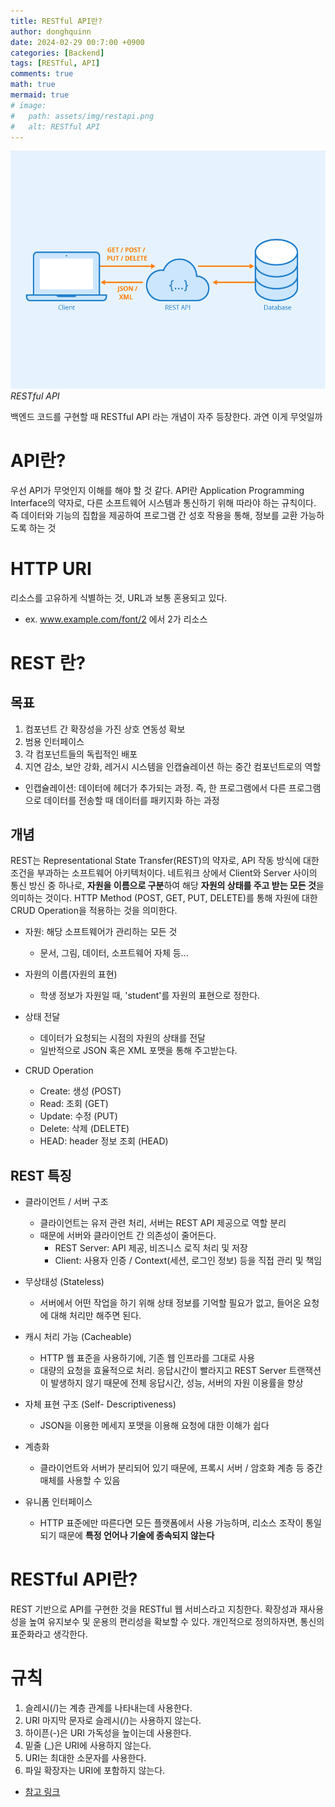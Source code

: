 ```yaml
---
title: RESTful API란?
author: donghquinn
date: 2024-02-29 00:7:00 +0900
categories: [Backend]
tags: [RESTful, API]
comments: true
math: true
mermaid: true
# image:
#   path: assets/img/restapi.png
#   alt: RESTful API
---
```


<img src="assets/img/backend/restapi.png" />
<em>RESTful API</em>

백엔드 코드를 구현할 때 RESTful API 라는 개념이 자주 등장한다. 과연 이게 무엇일까

# API란?

우선 API가 무엇인지 이해를 해야 할 것 같다. API란 Application Programming Interface의 약자로, 다른 소프트웨어 시스템과 통신하기 위해 따라야 하는 규칙이다.
즉 데이터와 기능의 집합을 제공하여 프로그램 간 성호 작용을 통해, 정보를 교환 가능하도록 하는 것

# HTTP URI

리소스를 고유하게 식별하는 것, URL과 보통 혼용되고 있다.

- ex. www.example.com/font/2 에서 2가 리소스

# REST 란?

## 목표

1. 컴포넌트 간 확장성을 가진 상호 연동성 확보
2. 범용 인터페이스
3. 각 컴포넌트들의 독립적인 배포
4. 지연 감소, 보안 강화, 레거시 시스템을 인캡슐레이션 하는 중간 컴포넌트로의 역할
  - 인캡슐레이션: 데이터에 헤더가 추가되는 과정. 즉, 한 프로그램에서 다른 프로그램으로 데이터를 전송할 때 데이터를 패키지화 하는 과정

## 개념

REST는 Representational State Transfer(REST)의 약자로, API 작동 방식에 대한 조건을 부과하는 소프트웨어 아키텍처이다.
네트워크 상에서 Client와 Server 사이의 통신 방신 중 하나로, **자원을 이름으로 구분**하여 해당 **자원의 상태를 주고 받는 모든 것**을 의미하는 것이다.
HTTP Method (POST, GET, PUT, DELETE)를 통해 자원에 대한 CRUD Operation을 적용하는 것을 의미한다.

- 자원: 해당 소프트웨어가 관리하는 모든 것
  - 문서, 그림, 데이터, 소프트웨어 자체 등...

- 자원의 이름(자원의 표현)
  - 학생 정보가 자원일 때, 'student'를 자원의 표현으로 정한다.

- 상태 전달
  - 데이터가 요청되는 시점의 자원의 상태를 전달
  - 일반적으로 JSON 혹은 XML 포맷을 통해 주고받는다.

- CRUD Operation
  - Create: 생성 (POST)
  - Read: 조회 (GET)
  - Update: 수정 (PUT)
  - Delete: 삭제 (DELETE)
  - HEAD: header 정보 조회 (HEAD)

## REST 특징

- 클라이언트 / 서버 구조
  - 클라이언트는 유저 관련 처리, 서버는 REST API 제공으로 역할 분리
  - 때문에 서버와 클라이언트 간 의존성이 줄어든다.
    - REST Server: API 제공, 비즈니스 로직 처리 및 저장
    - Client: 사용자 인증 / Context(세션, 로그인 정보) 등을 직접 관리 및 책임

- 무상태성 (Stateless)
  - 서버에서 어떤 작업을 하기 위해 상태 정보를 기억할 필요가 없고, 들어온 요청에 대해 처리만 해주면 된다.

- 캐시 처리 가능 (Cacheable)
  - HTTP 웹 표준을 사용하기에, 기존 웹 인프라를 그대로 사용
  - 대량의 요청을 효율적으로 처리. 응답시간이 빨라지고 REST Server 트랜잭션이 발생하지 않기 때문에 전체 응답시간, 성능, 서버의 자원 이용률을 향상

- 자체 표현 구조 (Self- Descriptiveness)
  - JSON을 이용한 메세지 포맷을 이용해 요청에 대한 이해가 쉽다

- 계층화
  - 클라이언트와 서버가 분리되어 있기 때문에, 프록시 서버 / 암호화 계층 등 중간매체를 사용할 수 있음

- 유니폼 인터페이스
  - HTTP 표준에만 따른다면 모든 플랫폼에서 사용 가능하며, 리소스 조작이 통일되기 때문에 **특정 언어나 기술에 종속되지 않는다**

# RESTful API란?

REST 기반으로 API를 구현한 것을 RESTful 웹 서비스라고 지칭한다.
확장성과 재사용성을 높여 유지보수 및 운용의 편리성을 확보할 수 있다.
개인적으로 정의하자면, 통신의 표준화라고 생각한다.

# 규칙

1. 슬레시(/)는 계층 관계를 나타내는데 사용한다.
2. URI 마지막 문자로 슬레시(/)는 사용하지 않는다.
3. 하이픈(-)은 URI 가독성을 높이는데 사용한다.
4. 밑줄 (_)은 URI에 사용하지 않는다.
5. URI는 최대한 소문자를 사용한다.
6. 파일 확장자는 URI에 포함하지 않는다.

- [참고 링크](https://hahahoho5915.tistory.com/54)

